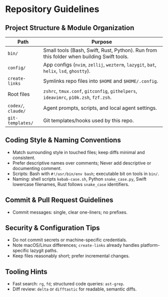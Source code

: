 # Repository Guidelines

## Project Structure & Module Organization
| Path | Purpose |
|---|---|
| `bin/` | Small tools (Bash, Swift, Rust, Python). Run from this folder when building Swift tools. |
| `config/` | App configs (`nvim`, `zellij`, `wezterm`, `lazygit`, `bat`, `helix`, `lsd`, `ghostty`). |
| `create-links` | Symlinks repo files into `$HOME` and `$HOME/.config`. |
| Root files | `zshrc`, `tmux.conf`, `gitconfig`, `githelpers`, `ideavimrc`, `p10k.zsh`, `fzf.zsh`. |
| `codex/`, `claude/` | Agent prompts, scripts, and local agent settings. |
| `git-templates/` | Git templates/hooks used by this repo. |

## Coding Style & Naming Conventions
- Match surrounding style in touched files; keep diffs minimal and consistent.
- Prefer descriptive names over comments; Never add descriptive or documenting comment.
- Scripts: Bash with `#!/usr/bin/env bash`; executable bit on tools in `bin/`.
- Naming: shell scripts `kebab-case.sh`, Python `snake_case.py`, Swift lowercase filenames, Rust follows `snake_case` identifiers.

## Commit & Pull Request Guidelines
- Commit messages: single, clear one-liners; no prefixes.

## Security & Configuration Tips
- Do not commit secrets or machine-specific credentials.
- Note macOS/Linux differences; `create-links` already handles platform-specific lazygit paths.
- Keep files reasonably short; prefer incremental changes.

## Tooling Hints
- Fast search: `rg`, `fd`; structured code queries: `ast-grep`.
- Diff review: `delta` or `difftastic` for readable, semantic diffs.
